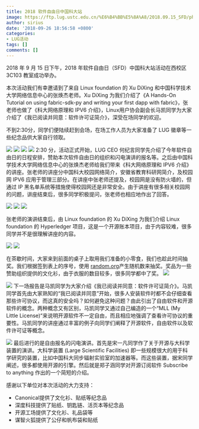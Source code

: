 ```yaml
---
title: 2018 软件自由日中国科大站
image: https://ftp.lug.ustc.edu.cn/%E6%B4%BB%E5%8A%A8/2018.09.15_SFD/photos/DSC01816.JPG
author: sirius
date: '2018-09-26 18:56:58 +0800'
categories:
- LUG活动
tags: []
comments: []
---
```

2018 年 9 月 15 日下午，2018 年软件自由日（SFD）中国科大站活动在西校区 3C103 教室成功举办。

本次活动我们有幸邀请到了来自 Linux foundation 的 Xu DiXing 和中国科学技术大学网络信息中心的张焕杰老师。Xu DiXing 为我们介绍了《A Hands-On Tutorial on using fabric-sdk-py and writing your first dapp with fabric》，张老师也做了《科大网络原理和 IPV6 介绍》，Linux用户协会副会长马凯同学为大家介绍了《我已阅读并同意：软件许可证简介》，深受在场同学的欢迎。

不到2:30分，同学们便陆续赶到会场，在场工作人员为大家准备了 LUG 徽章等一些纪念品供大家自行领取。

![](https://ftp.lug.ustc.edu.cn/%E6%B4%BB%E5%8A%A8/2018.09.15_SFD/photos/DSC04396.JPG)
![](https://ftp.lug.ustc.edu.cn/%E6%B4%BB%E5%8A%A8/2018.09.15_SFD/photos/DSC04399.JPG)
![](https://ftp.lug.ustc.edu.cn/%E6%B4%BB%E5%8A%A8/2018.09.15_SFD/photos/IMG_20180915_143455.jpg)
![](https://ftp.lug.ustc.edu.cn/%E6%B4%BB%E5%8A%A8/2018.09.15_SFD/photos/DSC04403.JPG)
2:30 分，活动正式开始，LUG CEO 何纪言同学先介绍了今年软件自由日的日程安排，赞助本次软件自由日的组织和闪电演讲的报名等。之后由中国科学技术大学网络信息中心的张焕杰老师给我们带来《科大网络原理和 IPV6 介绍》的讲座。张老师的讲座分中国科大校园网络简介，安徽省教育科研网简介，及校园网 IPV6 应用于管理三部分。在讲座中张老师还提及，校园网是没有防火墙的，但通过 IP 黑名单系统等措施使得校园网还是非常安全。由于讲座有很多相关校园网的问题，讲座结束后，很多同学积极提问，张老师也相应地作出了回答。

![](https://ftp.lug.ustc.edu.cn/%E6%B4%BB%E5%8A%A8/2018.09.15_SFD/photos/DSC04415.JPG)
![](https://ftp.lug.ustc.edu.cn/%6%B4%BB%E5%8A%A8/2018.09.15_SFD/photos/DSC01780.JPG)
![](https://ftp.lug.ustc.edu.cn/%E6%B4%BB%E5%8A%A8/2018.09.15_SFD/photos/DSC01785.JPG)

张老师的演讲结束后，由 Linux foundation 的 Xu DiXing 为我们介绍 Linux foundation 的 Hyperledger 项目，这是一个开源账本项目，由于内容较难，很多同学并不是很理解讲座的内容。

![](https://ftp.lug.ustc.edu.cn/%E6%B4%BB%E5%8A%A8/2018.09.15_SFD/photos/DSC04455.JPG)
![](https://ftp.lug.ustc.edu.cn/%E6%B4%BB%E5%8A%A8/2018.09.15_SFD/photos/DSC01798.JPG)

在茶歇时间，大家来到前面的桌子上取用我们准备的小零食，我们也趁此时间抽奖。我们根据签到表上的序号，使用 [random.org](https://random.org)产生随机数来抽奖。奖品为一些赞助组织提供的文化衫，由于衣服的数目较多，很多同学都中了奖。
![](https://ftp.lug.ustc.edu.cn/%E6%B4%BB%E5%8A%A8/2018.09.15_SFD/photos/DSC01806.JPG)

![](https://ftp.lug.ustc.edu.cn/%E6%B4%BB%E5%8A%A8/2018.09.15_SFD/photos/DSC04459.JPG)
下一场报告是马凯同学为大家介绍《我已阅读并同意：软件许可证简介》。马凯同学首先由大家熟知的“我已阅读并同意”开始，很多人安装软件时都不会仔细查看那些许可协议，而这真的安全吗？如何避免这种问题？由此引出了自由软件和开源软件的概念。两种概念又有区别，马凯同学又通过自己编造的一个“MLL (My Little License)“来说明开源软件不一定自由，而且相应地强调了查看许可协议的重要性。马凯同学的讲座通过丰富的例子向同学们阐释了开源软件，自由软件以及软件许可证等概念。

![](https://ftp.lug.ustc.edu.cn/%E6%B4%BB%E5%8A%A8/2018.09.15_SFD/photos/DSC04474.JPG)
最后进行的是自由报名的闪电演讲。首先是宋一凡同学作了关于开源与大科学装置的演讲。大科学装置 (Large Scientific Facilities) 即一些规模很大的用于科学研究的装置，比如中国科大同步辐射实验室的加速器等。而这些装置，据宋同学阐述，很多都使用开源的引擎。然后就是郑子涵同学对开源订阅软件 Subscribe to anything 作出的一个简短的介绍。

感谢以下单位对本次活动的大力支持：

- Canonical提供了文化衫、贴纸等纪念品
- 深度科技提供了贴纸、钥匙链、活页本等纪念品
- 开源工场提供了文化衫、礼品袋等
- 谋智火狐提供了公仔和帆布袋和贴纸
